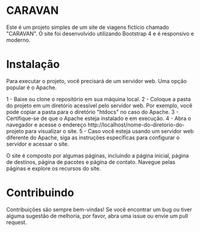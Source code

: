 <h1>CARAVAN</h1>
Este é um projeto simples de um site de viagens fictício chamado "CARAVAN". O site foi desenvolvido utilizando Bootstrap 4 e é responsivo e moderno.

<h1>Instalação</h1>
Para executar o projeto, você precisará de um servidor web. Uma opção popular é o Apache.

1 - Baixe ou clone o repositório em sua máquina local.
2 - Coloque a pasta do projeto em um diretório acessível pelo servidor web. Por exemplo, você pode copiar a pasta para o diretório "htdocs" no caso do Apache.
3 - Certifique-se de que o Apache esteja instalado e em execução.
4 - Abra o navegador e acesse o endereço http://localhost/nome-do-diretorio-do-projeto para visualizar o site.
5 - Caso você esteja usando um servidor web diferente do Apache, siga as instruções específicas para configurar o servidor e acessar o site.

O site é composto por algumas páginas, incluindo a página inicial, página de destinos, página de pacotes e página de contato. Navegue pelas páginas e explore os recursos do site.

<h1>Contribuindo</h1>
Contribuições são sempre bem-vindas! Se você encontrar um bug ou tiver alguma sugestão de melhoria, por favor, abra uma issue ou envie um pull request.
